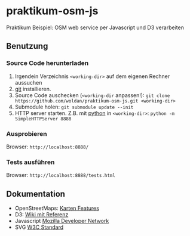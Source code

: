 praktikum-osm-js
================

Praktikum Beispiel: OSM web service per Javascript und D3 verarbeiten

## Benutzung

### Source Code herunterladen

 1. Irgendein Verzeichnis `<working-dir>` auf dem eigenen Rechner aussuchen
 2. [git](http://git-scm.com/) installieren.
 3. Source Code auschecken (`<working-dir` anpassen!): `git clone https://github.com/woldan/praktikum-osm-js.git <working-dir>`
 4. Submodule holen: `git submodule update --init`
 5. HTTP server starten. Z.B. mit [python](https://www.python.org/) in `<working-dir>`: `python -m SimpleHTTPServer 8888`

### Ausprobieren

Browser: `http://localhost:8888/`

### Tests ausführen

Browser: `http://localhost:8888/tests.html`

## Dokumentation

* OpenStreetMaps: [Karten Features](http://wiki.openstreetmap.org/wiki/DE:Map_Features)
* D3: [Wiki mit Referenz](https://github.com/mbostock/d3/wiki)
* Javascript [Mozilla Developer Network](https://developer.mozilla.org/de/docs/Web/JavaScript)
* SVG [W3C Standard](http://www.w3.org/TR/SVG/)
